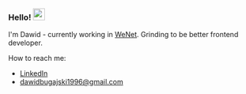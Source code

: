 ### Hello! <img src="https://media.giphy.com/media/hvRJCLFzcasrR4ia7z/giphy.gif" width="24px">

I'm Dawid - currently working in [WeNet](https://www.wenetpolska.pl/). Grinding to be better frontend developer. 

How to reach me:
- [LinkedIn](https://www.linkedin.com/in/dawid-bugajski-1bb01519b/ "Dawid Bugajski | LinkedIn")
- [dawidbugajski1996@gmail.com](mailto:dawidbugajski1996@gmail.com)
